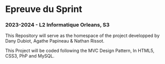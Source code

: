 # Epreuve du Sprint
### 2023-2024 - L2 Informatique Orleans, S3

This Repository will serve as the homespace of the project developped by Dany Dubiot, Agathe Papineau & Nathan Rissot.

This Project will be coded following the MVC Design Pattern, In HTML5, CSS3, PhP and MySQL.
